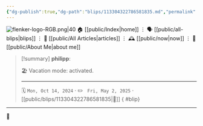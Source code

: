 ```yaml
---
{"dg-publish":true,"dg-path":"blips/113304322786581835.md","permalink":"/blips/113304322786581835/","title":"philipp on mastodon @ 2024-10-14","created":"2024-10-14T06:19:21","updated":"2025-05-02T08:50:44"}
---
```



<div class="transclusion internal-embed is-loaded"><div class="markdown-embed">




![flenker-logo-RGB.png|40](/img/user/attachments/flenker-logo-RGB.png)
🏠 [[public/Index\|home]]  ⋮ 🗣️ [[public/all-blips\|blips]] ⋮  📝 [[public/All Articles\|articles]]  ⋮ 🕰️ [[public/now\|now]] ⋮ 🪪 [[public/About Me\|about me]]


</div></div>


> [!summary] **philipp**:
>
> 🏖️ Vacation mode: activated.
> - - -
>
> 🗓️ <code>Mon, Oct 14, 2024</code>  · ✏️ <code> Fri, May 2, 2025</code>  · [[public/blips/113304322786581835\|🔗]]
{ #blip}


- - -

 👾
